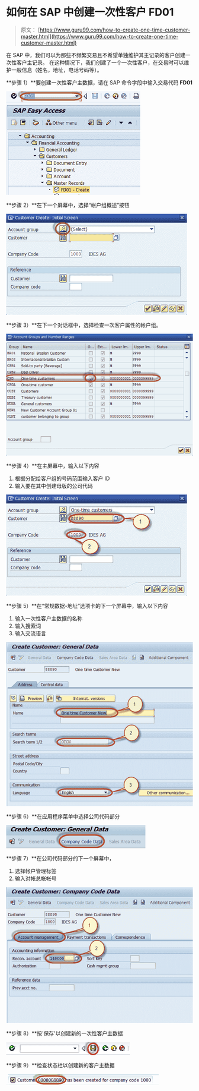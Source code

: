 # 如何在 SAP 中创建一次性客户 FD01

> 原文： [https://www.guru99.com/how-to-create-one-time-customer-master.html](https://www.guru99.com/how-to-create-one-time-customer-master.html)

在 SAP 中，我们可以为那些不频繁交易且不希望单独维护其主记录的客户创建一次性客户主记录。 在这种情况下，我们创建了一个一次性客户，在交易时可以维护一般信息（姓名，地址，电话号码等）。

**步骤 1）**要创建一次性客户主数据，请在 SAP 命令字段中输入交易代码 **FD01**

![How to Create One Time Customer FD01 in SAP](img/21ca809fa5a728cdbb8980d0990021f8.png)

**步骤 2）**在下一个屏幕中，选择“帐户组概述”按钮

![How to Create One Time Customer FD01 in SAP](img/c89e61f673160f2f61b0700267a3f70d.png)

**步骤 3）**在下一个对话框中，选择检查一次客户属性的帐户组。

![How to Create One Time Customer FD01 in SAP](img/e5d3c248fb0ad45f5c4cdfc3a42e8022.png)

**步骤 4）**在主屏幕中，输入以下内容

1.  根据分配给客户组的号码范围输入客户 ID
2.  输入要在其中创建母版的公司代码

![How to Create One Time Customer FD01 in SAP](img/27b86a440072b1c17ea5f6ed6f1b66ce.png)

**步骤 5）**在“常规数据-地址”选项卡的下一个屏幕中，输入以下内容

1.  输入一次性客户主数据的名称
2.  输入搜索词
3.  输入交流语言

![How to Create One Time Customer FD01 in SAP](img/4c5c6d55b585cb67f015bdf47c3825d9.png)

**步骤 6）**在应用程序菜单中选择公司代码部分

![How to Create One Time Customer FD01 in SAP](img/00e46f7c32362733e08c72590b892bbe.png)

**步骤 7）**在公司代码部分的下一个屏幕中，

1.  选择帐户管理标签
2.  输入对帐总帐帐号

![How to Create One Time Customer FD01 in SAP](img/5b85ef0f227f13d58a2c3bdaa6c357bb.png)

**步骤 8）**按'保存'以创建新的一次性客户主数据

![How to Create One Time Customer FD01 in SAP](img/a7b5617b681cdbafea5530bbe82467d9.png)

**步骤 9）**检查状态栏以创建新的客户主数据

![How to Create One Time Customer FD01 in SAP](img/8ba4567bf0506690d5a1e18b08f37ee1.png)